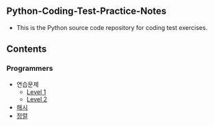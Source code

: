 ## Python-Coding-Test-Practice-Notes
- This is the Python source code repository for coding test exercises.

## Contents
### Programmers
- 연습문제
  - [Level 1](https://github.com/minji0801/Python-Coding-Test-Practice-Notes/tree/main/Programmers/연습문제/Level%201)
  - [Level 2](https://github.com/minji0801/Python-Coding-Test-Practice-Notes/tree/main/Programmers/연습문제/Level%202)
- [해시](https://github.com/minji0801/Python-Coding-Test-Practice-Notes/tree/main/Programmers/해시)
- [정렬](https://github.com/minji0801/Python-Coding-Test-Practice-Notes/tree/main/Programmers/정렬)
